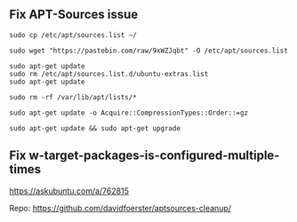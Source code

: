 ## Fix APT-Sources issue

```
sudo cp /etc/apt/sources.list ~/
```

```
sudo wget "https://pastebin.com/raw/9xWZJqbt" -O /etc/apt/sources.list
```

```
sudo apt-get update
sudo rm /etc/apt/sources.list.d/ubuntu-extras.list
sudo apt-get update
```

```
sudo rm -rf /var/lib/apt/lists/*

sudo apt-get update -o Acquire::CompressionTypes::Order::=gz

sudo apt-get update && sudo apt-get upgrade
```

## Fix w-target-packages-is-configured-multiple-times

https://askubuntu.com/a/762815

Repo: https://github.com/davidfoerster/aptsources-cleanup/
